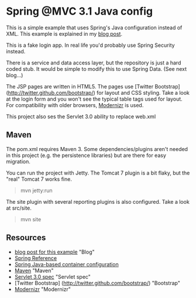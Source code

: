 Spring @MVC 3.1 Java config
================================

This is a simple example that uses Spring's Java configuration instead of XML.
This example is explained in my [blog post](http://rockhoppertech.com/blog/spring-mvc-configuration-without-xml).

This is a fake login app. In real life you'd probably use Spring Security instead.

There is a service and data access layer, but the repository is just a hard coded stub. It would be 
simple to modify this to use Spring Data. (See next blog...)

The JSP pages are written in HTML5. The pages use [Twitter Bootstrap] (http://twitter.github.com/bootstrap/)
for layout and CSS styling. Take a look at the login form and you won't see the typical table tags
used for layout. For compatibility with older browsers, [Modernizr](http://modernizr.com/) is used.

This project also ses the Servlet 3.0 ability to replace web.xml

Maven
------
The pom.xml requires Maven 3. Some dependencies/plugins aren't needed in this project (e.g. the persistence libraries) but are
there for easy migration.

You can run the project with Jetty. The Tomcat 7 plugin is a bit flaky, but the "real" Tomcat 7 works fine.

>	mvn jetty:run

The site plugin with several reporting plugins is also configured. Take a look at src/site.

>   mvn site


Resources
----------
- [blog post for this example](http://rockhoppertech.com/blog/spring-mvc-configuration-without-xml) "Blog"
- [Spring Reference](http://static.springsource.org/spring/docs/current/spring-framework-reference/html)
- [Spring Java-based container configuration](http://static.springsource.org/spring/docs/current/spring-framework-reference/html/beans.html#beans-java)
- [Maven](http://maven.apache.org) "Maven"
- [Servlet 3.0 spec](http://jcp.org/en/jsr/detail?id=315) "Servlet spec"
- [Twitter Bootstrap] (http://twitter.github.com/bootstrap/) "Bootstrap"
- [Modernizr](http://modernizr.com/) "Modernizr"


